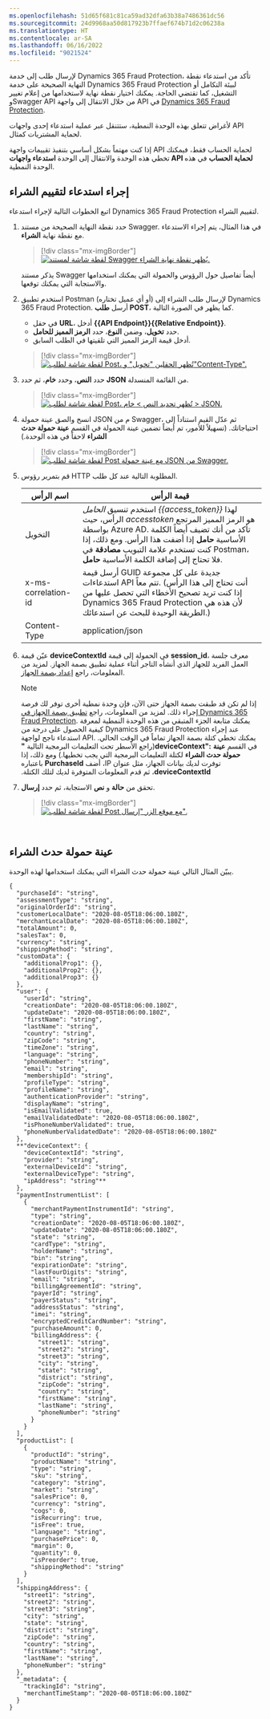 ```yaml
---
ms.openlocfilehash: 51d65f681c81ca59ad32dfa63b38a7486361dc56
ms.sourcegitcommit: 24d9968aa50d817923b7ffaef674b71d2c06238a
ms.translationtype: HT
ms.contentlocale: ar-SA
ms.lasthandoff: 06/16/2022
ms.locfileid: "9021524"
---
```

لإرسال طلب إلى خدمة Dynamics 365 Fraud Protection، تأكد من استدعاء نقطة النهاية الصحيحة على خدمة Dynamics 365 Fraud Protection لبيئة التكامل أو التشغيل، كما تقتضي الحاجة. يمكنك اختيار نقطة نهاية لاستخدامها من إعلام تغيير وSwagger API من خلال الانتقال إلى واجهة API‎ في [Dynamics 365 Fraud Protection](/fraud-protection-rest/api/fraud-protection-rest/).

لأغراض تتعلق بهذه الوحدة النمطية، ستتنقل عبر عملية استدعاء إحدى واجهات API لحماية المشتريات كمثال. 

إذا كنت مهتماً بشكل أساسي بتنفيذ تقييمات واجهة API لحماية الحساب فقط، فيمكنك تخطي هذه الوحدة والانتقال إلى الوحدة **استدعاء واجهات API لحماية الحساب** في هذه الوحدة النمطية.

## <a name="make-a-purchase-assessment-call"></a>إجراء استدعاء لتقييم الشراء
اتبع الخطوات التالية لإجراء استدعاء Dynamics 365 Fraud Protection لتقييم الشراء.

1.  حدد نقطة النهاية الصحيحة من مستند Swagger. في هذا المثال، يتم إجراء الاستدعاء مع نقطة نهاية **الشراء**.

    > [!div class="mx-imgBorder"]
    > [![لقطة شاشة لمستند Swagger يُظهر نقطة نهاية الشراء.](../media/purchase-endpoint-ss.png)](../media/purchase-endpoint-ss.png#lightbox) 

    يذكر مستند Swagger أيضاً تفاصيل حول الرؤوس والحمولة التي يمكنك استخدامها والاستجابة التي يمكنك توقعها.

2.  استخدم تطبيق Postman (أو أي عميل تختاره) لإرسال طلب الشراء إلى Dynamics 365 Fraud Protection. أرسل **طلب POST**، كما يظهر في الصورة التالية.
    - في حقل **URL**، أدخل **{{API Endpoint}}{{Relative Endpoint}}**.
    - حدد **تخويل**، وضمن **النوع**، حدد **الرمز المميز للحامل**.
    - أدخل قيمة الرمز المميز التي تلقيتها في الطلب السابق. 

    > [!div class="mx-imgBorder"]
    > [![لقطة شاشة لطلب Post، تُظهر الحقلين "تخويل" و"Content-Type".](../media/post-request-ss.png)](../media/post-request-ss.png#lightbox) 

4.  حدد **النص**، وحدد **خام**، ثم حدد **JSON** من القائمة المنسدلة. 

    > [!div class="mx-imgBorder"]
    > [![لقطة شاشة لطلب Post، تُظهر تحديد النص > خام > JSON.](../media/json-1.png)](../media/json-1.png#lightbox)
 

5.  انسخ والصق عينة حمولة JSON م من Swagger، ثم عدّل القيم استناداً إلى احتياجاتك. (تسهيلاً للأمور، تم أيضاً تضمين عينة الحمولة في القسم **عينة حمولة حدث الشراء** لاحقاً في هذه الوحدة.)

    > [!div class="mx-imgBorder"]
    > [![لقطة شاشة لطلب Post مع عينة حمولة JSON من Swagger.](../media/json-2-sample-ss.png)](../media/json-2-sample-ss.png#lightbox) 

6.  قم بتمرير رؤوس HTTP المطلوبة التالية عند كل طلب. 

    |      اسم الرأس            |      قيمة الرأس                                                                                                                                                                                                                                                                                                                                    |
    |-----------------------------|------------------------------------------------------------------------------------------------------------------------------------------------------------------------------------------------------------------------------------------------------------------------------------------------------------------------------------------------------|
    |     التخويل           |     استخدم تنسيق *الحامل {{access_token}}* لهذا الرأس، حيث *accesstoken* هو الرمز المميز المرتجع بواسطة Azure AD. تأكد من أنك تضيف أيضاً الكلمة الأساسية **حامل** إذا أضفت هذا الرأس. ومع ذلك، إذا كنت تستخدم علامة التبويب **مصادقة** في Postman، فلا تحتاج إلى إضافة الكلمة الأساسية **حامل**.    |
    |     x-ms-correlation-id     |     أرسل قيمة GUID جديدة على كل مجموعة استدعاءات API تتم معاً. (أنت تحتاج إلى هذا الرأس إذا كنت تريد تصحيح الأخطاء التي تحصل عليها من Dynamics 365 Fraud Protection لأن هذه هي الطريقة الوحيدة للبحث عن استدعائك.)                                                                                                                       |
    |     Content-Type            |     application/json                                                                                                                                                                                                                                                                                                                                 |


7.  عيّن قيمة **deviceContextId** في الحمولة إلى قيمة **session_id**، معرف جلسة العمل الفريد للجهاز الذي أنشأه التاجر أثناء عملية تطبيق بصمة الجهاز. لمزيد من المعلومات، راجع [إعداد بصمة الجهاز](/dynamics365/fraud-protection/device-fingerprinting/?azure-portal=true).
 
    > [!NOTE]
    > إذا لم تكن قد طبقت بصمة الجهاز حتى الآن، فإن وحدة نمطية أخرى توفر لك فرصة إجراء ذلك. لمزيد من المعلومات، راجع [تطبيق بصمة الجهاز في Dynamics 365 Fraud Protection](/learn/modules/device-fingerprint-fraud-protection//?azure-portal=true). يمكنك متابعة الجزء المتبقي من هذه الوحدة النمطية لمعرفة كيفية الحصول على درجة من Dynamics 365 Fraud Protection عند إجراء استدعاء ناجح لواجهة API. يمكنك تخطي كتلة بصمة الجهاز تماماً في الوقت الحالي. (راجع الأسطر تحت التعليمات البرمجية التالية **"‏deviceContext":** في القسم **عينة حمولة حدث الشراء‬‏‫** لكتلة التعليمات البرمجية التي يجب تخطيها.) ومع ذلك، إذا توفرت لديك بيانات الجهاز، مثل عنوان IP، أضف **PurchaseId** باعتباره **deviceContextId**، ثم قدم المعلومات المتوفرة لديك لتلك الكتلة. 

8.  تحقق من **حالة** و **نص** الاستجابة، ثم حدد **إرسال**. 

    > [!div class="mx-imgBorder"]
    > [![لقطة شاشة لطلب Post مع موقع الزر "إرسال".](../media/post-request-send-ss.png)](../media/post-request-send-ss.png#lightbox)

 
 
## <a name="sample-purchase-event-payload"></a>عينة حمولة حدث الشراء‬‏‫‬‏‫
يبيّن المثال التالي عينة حمولة حدث الشراء التي يمكنك استخدامها لهذه الوحدة.

```http
{
  "purchaseId": "string",
  "assessmentType": "string",
  "originalOrderId": "string",
  "customerLocalDate": "2020-08-05T18:06:00.180Z",
  "merchantLocalDate": "2020-08-05T18:06:00.180Z",
  "totalAmount": 0,
  "salesTax": 0,
  "currency": "string",
  "shippingMethod": "string",
  "customData": {
    "additionalProp1": {},
    "additionalProp2": {},
    "additionalProp3": {}
  },
  "user": {
    "userId": "string",
    "creationDate": "2020-08-05T18:06:00.180Z",
    "updateDate": "2020-08-05T18:06:00.180Z",
    "firstName": "string",
    "lastName": "string",
    "country": "string",
    "zipCode": "string",
    "timeZone": "string",
    "language": "string",
    "phoneNumber": "string",
    "email": "string",
    "membershipId": "string",
    "profileType": "string",
    "profileName": "string",
    "authenticationProvider": "string",
    "displayName": "string",
    "isEmailValidated": true,
    "emailValidatedDate": "2020-08-05T18:06:00.180Z",
    "isPhoneNumberValidated": true,
    "phoneNumberValidatedDate": "2020-08-05T18:06:00.180Z"
  },
  **"deviceContext": {
    "deviceContextId": "string",
    "provider": "string",
    "externalDeviceId": "string",
    "externalDeviceType": "string",
    "ipAddress": "string"**
  },
  "paymentInstrumentList": [
    {
      "merchantPaymentInstrumentId": "string",
      "type": "string",
      "creationDate": "2020-08-05T18:06:00.180Z",
      "updateDate": "2020-08-05T18:06:00.180Z",
      "state": "string",
      "cardType": "string",
      "holderName": "string",
      "bin": "string",
      "expirationDate": "string",
      "lastFourDigits": "string",
      "email": "string",
      "billingAgreementId": "string",
      "payerId": "string",
      "payerStatus": "string",
      "addressStatus": "string",
      "imei": "string",
      "encryptedCreditCardNumber": "string",
      "purchaseAmount": 0,
      "billingAddress": {
        "street1": "string",
        "street2": "string",
        "street3": "string",
        "city": "string",
        "state": "string",
        "district": "string",
        "zipCode": "string",
        "country": "string",
        "firstName": "string",
        "lastName": "string",
        "phoneNumber": "string"
      }
    }
  ],
  "productList": [
    {
      "productId": "string",
      "productName": "string",
      "type": "string",
      "sku": "string",
      "category": "string",
      "market": "string",
      "salesPrice": 0,
      "currency": "string",
      "cogs": 0,
      "isRecurring": true,
      "isFree": true,
      "language": "string",
      "purchasePrice": 0,
      "margin": 0,
      "quantity": 0,
      "isPreorder": true,
      "shippingMethod": "string"
    }
  ],
  "shippingAddress": {
    "street1": "string",
    "street2": "string",
    "street3": "string",
    "city": "string",
    "state": "string",
    "district": "string",
    "zipCode": "string",
    "country": "string",
    "firstName": "string",
    "lastName": "string",
    "phoneNumber": "string"
  },
  "_metadata": {
    "trackingId": "string",
    "merchantTimeStamp": "2020-08-05T18:06:00.180Z"
  }
}
```
